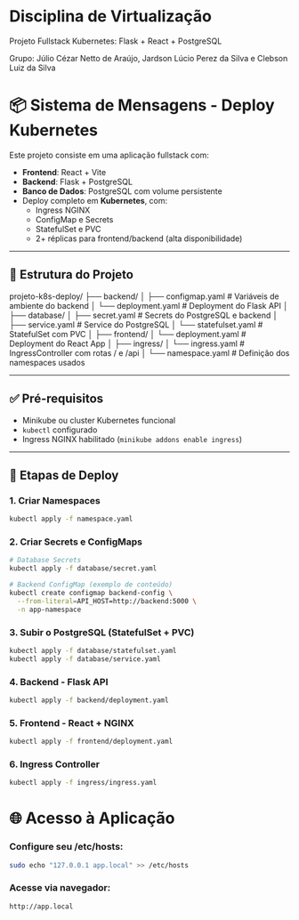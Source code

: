 # Disciplina de Virtualização
Projeto Fullstack Kubernetes: Flask + React + PostgreSQL

Grupo: Júlio Cézar Netto de Araújo, Jardson Lúcio Perez da Silva e Clebson Luiz da Silva

# 📦 Sistema de Mensagens - Deploy Kubernetes

Este projeto consiste em uma aplicação fullstack com:

- **Frontend**: React + Vite
- **Backend**: Flask + PostgreSQL
- **Banco de Dados**: PostgreSQL com volume persistente
- Deploy completo em **Kubernetes**, com:
  - Ingress NGINX
  - ConfigMap e Secrets
  - StatefulSet e PVC
  - 2+ réplicas para frontend/backend (alta disponibilidade)

---

## 📁 Estrutura do Projeto

projeto-k8s-deploy/
├── backend/
│   ├── configmap.yaml # Variáveis de ambiente do backend
│   └── deployment.yaml # Deployment do Flask API
│
├── database/
│   ├── secret.yaml # Secrets do PostgreSQL e backend
│   ├── service.yaml # Service do PostgreSQL
│   └── statefulset.yaml # StatefulSet com PVC
│
├── frontend/
│   └── deployment.yaml # Deployment do React App
│
├── ingress/
│   └── ingress.yaml # IngressController com rotas / e /api
│
└── namespace.yaml # Definição dos namespaces usados


---

## ✅ Pré-requisitos

- Minikube ou cluster Kubernetes funcional
- `kubectl` configurado
- Ingress NGINX habilitado (`minikube addons enable ingress`)

---

## 🚀 Etapas de Deploy

### 1. Criar Namespaces

```bash
kubectl apply -f namespace.yaml
```

### 2. Criar Secrets e ConfigMaps

```bash
# Database Secrets
kubectl apply -f database/secret.yaml

# Backend ConfigMap (exemplo de conteúdo)
kubectl create configmap backend-config \
  --from-literal=API_HOST=http://backend:5000 \
  -n app-namespace
```

### 3. Subir o PostgreSQL (StatefulSet + PVC)

```bash
kubectl apply -f database/statefulset.yaml
kubectl apply -f database/service.yaml
```

### 4. Backend - Flask API

```bash
kubectl apply -f backend/deployment.yaml
```

### 5. Frontend - React + NGINX

```bash
kubectl apply -f frontend/deployment.yaml
```

### 6. Ingress Controller

```bash
kubectl apply -f ingress/ingress.yaml
```

# 🌐 Acesso à Aplicação

### Configure seu /etc/hosts:

```bash
sudo echo "127.0.0.1 app.local" >> /etc/hosts
```

### Acesse via navegador:

```bash
http://app.local
```
